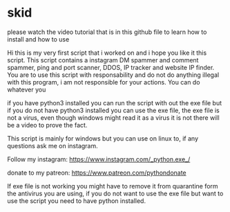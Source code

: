 # skid
please watch the video tutorial that is in this github file to learn how to install and how to use 

Hi this is my very first script that i worked on and i hope you like it this script. This script contains a instagram DM spammer and comment spammer, ping and port scanner, DDOS, IP tracker and website IP finder. You are to use this script with responsability and do not do anything illegal with this program, i am not responsible for your actions. You can do whatever you 

if you have python3 installed you can run the script with out the exe file but if you do not have python3 installed you can use the exe file, the exe file is not a virus, even though windows might read it as a virus it is not there will be a video to prove the fact.

This script is mainly for windows but you can use on linux to, if any questions ask me on instagram. 

Follow my instagram: https://www.instagram.com/_python.exe_/

donate to my patreon: https://www.patreon.com/pythondonate

If exe file is not working you might have to remove it from quarantine form the antivirus you are using, if you do not want to use the exe file but want to use the script you need 
to have python installed.
